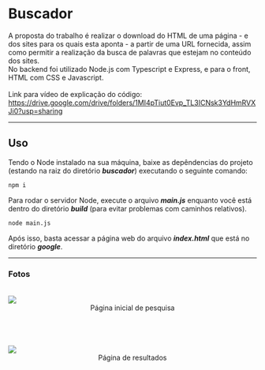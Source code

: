 # Buscador
A proposta do trabalho é realizar o download do HTML de uma página - e dos sites para os quais esta aponta - a partir de uma URL fornecida, 
assim como permitir a realização da busca de palavras que estejam no conteúdo dos sites.<br>
No backend foi utilizado Node.js com Typescript e Express, e para o front, HTML com CSS e Javascript.<br><br>
Link para vídeo de explicação do código: https://drive.google.com/drive/folders/1MI4pTiut0Evp_TL3ICNsk3YdHmRVXJi0?usp=sharing

***

## Uso
Tendo o Node instalado na sua máquina, baixe as depêndencias do projeto (estando na raiz do diretório ___buscador___) executando o seguinte comando:
```sh
npm i
```
Para rodar o servidor Node, execute o arquivo ___main.js___ enquanto você está dentro do diretório ___build___ (para evitar problemas com caminhos relativos).
```sh
node main.js
```
Após isso, basta acessar a página web do arquivo  ___index.html___ que está no diretório ___google___.
***

### Fotos


<br>

<img src="/prints/search.png">
<div align="center"> 
Página inicial de pesquisa
</div>
<br>
<br>
<br>
<br>

<img src="/prints/results.png">
<div align="center"> 
Página de resultados
</div>

